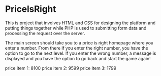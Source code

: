 # PriceIsRight

This is project that involves HTML and CSS for designing the platform and putting things together while PHP is used to submitting form data and processing the request over the server. 

The main screen should take you to a price is right homepage where you enter a number.
From there if you enter the right number, you have the option to go to the next level.
If you enter the wrong number, a message is displayed and you have the option to go back and start the game again!

price item 1: 8100
price item 2: 9599
price item 3: 1799
